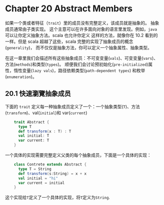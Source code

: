 # Chapter 20 Abstract Members
如果一个类或者特征（`trait`）里的成员没有完整定义，该成员就是抽象的。 抽象成员通常由子类实现。
这个主意可以在许多面向对象的语言里发现。例如，`java` 可以让你定义抽象方法。scala 也允许你定义
这样的方法，就像你在 10.2 看到的一样。但是 scala 超越了这些，scala 完整的实现了抽象成员的概念(`generality`)，
而不仅仅是抽象方法，你可以定义一个抽象属性、抽象类型。

在这一章里我们会描述所有这些抽象成员：不可变变量(`vals`)、可变变量(`vars`)、方法(`methods`)和类型(`types`)。
顺便我们会讨论预初始化(`pre-initialized`)属性，惰性变量(`lazy vals`)，路径依赖类型(`path-dependent types`)
和枚举(`enumeration`)。

## 20.1 快速瀏覽抽象成员
下面的 `trait` 定义每一种抽象成员定义了一个：一个抽象类型(`T`)、方法(`transform`)、val(`initial`)和 var(`current`)
```scala
    trait Abstract {
      type T
      def transform(x : T) : T
      val initial: T
      var current: T
    }

```
一个具体的实现需要完整定义父类的每个抽象成员，下面是一个具体的实现：
```scala
    class Contrete extends Abstract {
      type T = String
      def transform(s:String) = x + x
      val initial = "hi"
      var current = initial
    }

```
这个实现给`T`定义了一个具体的实现，将`T`定义为`String`.


 

